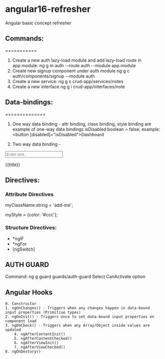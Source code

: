 # angular16-refresher
Angular basic concept refresher

## Commands:
===========
1. Create a new auth lazy-load module and add lazy-load route in app.module: ng g m auth --route auth --module app.module
2. Create new signup component under auth module ng g c auth/components/signup --module auth
3. Create a new service: ng g s crud-app/services/notes
4. Create a new interface ng g i crud-app/interfaces/note

## Data-bindings:
==============
1. One way data binding - attr binding, class binding, style binding are example of one-way data bindings
isDisabled:boolean = false;
example: <button [disabled]="isDisabled">Dashboard</button>

2. Two way data binding - 
<div>
  <input [(ngModel)]="title" placeholder="Enter text.." />
  <p>{{title}}</p>
</div>

## Directives:

### Attribute Directives
myClassName:string = 'add-me';
<div [ngClass]="myClassName"> </div>

myStyle = {color: '#ccc'};
<div [ngSytle]="myStyle"> </div>

### Structure Directives:
  - *ngIF
  - *ngFor
  - [ngSwitch]

## AUTH GUARD
Command: ng g guard guards/auth-guard
Select CanActivate option

## Angular Hooks
	0. Constructor
	1. ngOnChanges() - Triggers when any changes happen in data-bound input properties (Primitive types) 
	2. ngOnInit() - Triggers once to set data-bound input properties on component load
	3. ngDoCheck() - Triggers when any Array/Object inside values are updated 
		4. ngAfterContentInit()
		5. ngAfterContentChecked()
		6. ngAfterViewInit()
		7. ngAfterViewChecked()
	8. ngOnDestory()
	
